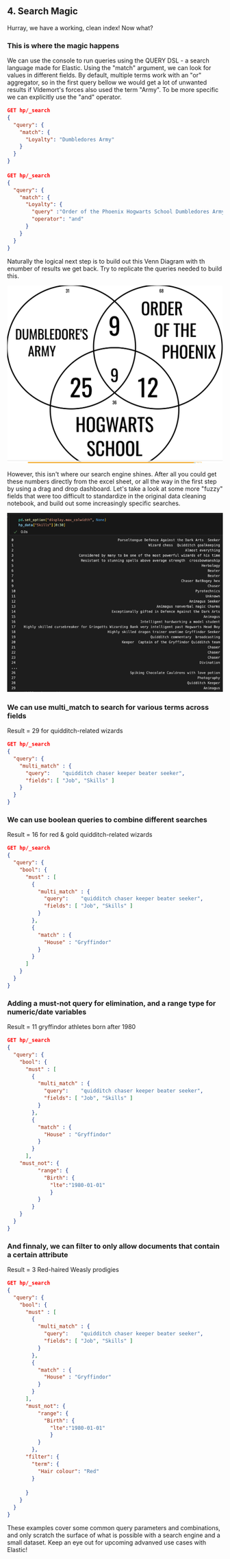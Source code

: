 ## 4. Search Magic

Hurray, we have a working, clean index! Now what? 

### This is where the magic happens

We can use the console to run queries using the QUERY DSL - a search language made for Elastic.
Using the "match" argument, we can look for values in different fields. By default, multiple terms work with an "or" aggregator, so in the first query bellow we would get a lot of unwanted results if Vldemort's forces also used the term "Army". To be more specific we can explicitly use the "and" operator. 

```json
GET hp/_search
{
  "query": {
    "match": {
      "Loyalty": "Dumbledores Army"
    }
  }
}

GET hp/_search
{
  "query": {
    "match": {
      "Loyalty": {
        "query" :"Order of the Phoenix Hogwarts School Dumbledores Army",
        "operator": "and"
      }
    }
  }
}
```

Naturally the logical next step is to build out this Venn Diagram with th enumber of results we get back. Try to replicate the queries needed to build this.

![](img/venn.png)

However, this isn't where our search engine shines. After all you could get these numbers directly from the excel sheet, or all the way in the first step by using a drag and drop dashboard. 
Let's take a look at some more "fuzzy" fields that were too difficult to standardize in the original data cleaning notebook, and build out some increasingly specific searches.

![](img/skills_.png)

### We can use multi_match to search for various terms across fields 
Result = 29 for quidditch-related wizards

```json
GET hp/_search
{
  "query": {
    "multi_match" : {
      "query":    "quidditch chaser keeper beater seeker", 
      "fields": [ "Job", "Skills" ] 
    }
  }
}
```

### We can use boolean queries to combine different searches
Result = 16 for red & gold quidditch-related wizards


```json
GET hp/_search
{
  "query": {
    "bool": {
      "must" : [
        {
          "multi_match" : {
            "query":    "quidditch chaser keeper beater seeker", 
            "fields": [ "Job", "Skills" ] 
          }
        },
        {
          "match" : {
            "House" : "Gryffindor"
          }
        }
      ]
    }
  }
}
```


### Adding a must-not query for elimination, and a range type for numeric/date variables
Result = 11 gryffindor athletes born after 1980

```json
GET hp/_search
{
  "query": {
    "bool": {
      "must" : [
        {
          "multi_match" : {
            "query":    "quidditch chaser keeper beater seeker", 
            "fields": [ "Job", "Skills" ] 
          }
        },
        {
          "match" : {
            "House" : "Gryffindor"
          }
        }
      ],
    "must_not": {
          "range": {
            "Birth": {
              "lte":"1980-01-01"
              }
          }
        }
    }  
  }
}
```

### And finnaly, we can filter to only allow documents that contain a certain attribute
Result = 3 Red-haired Weasly prodigies 


```json
GET hp/_search
{
  "query": {
    "bool": {
      "must" : [
        {
          "multi_match" : {
            "query":    "quidditch chaser keeper beater seeker", 
            "fields": [ "Job", "Skills" ] 
          }
        },
        {
          "match" : {
            "House" : "Gryffindor"
          }
        }
      ],
      "must_not": {
          "range": {
            "Birth": {
              "lte":"1980-01-01"
              }
          }
        },
      "filter": {
        "term": {
          "Hair colour": "Red"
        }
        
      }
    }  
  }
}
```


These examples cover some common query parameters and combinations, and only scratch the surface of what is possible with a search engine and a small dataset. Keep an eye out for upcoming advanved use cases with Elastic!
